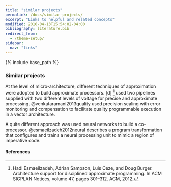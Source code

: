 ```yaml
---
title: "similar projects"
permalink: /docs/similar-projects/
excerpt: "Links to helpful and related concepts"
modified: 2016-04-13T15:54:02-04:00
bibliography: literature.bib
redirect_from:
  - /theme-setup/
sidebar:
  nav: "links"  
---
```


{% include base_path %}

### Similar projects
At the level of micro-architecture, different techniques of approximation were adopted to build approximate processors. [d] [^esmaeilzadeh2012architecture] used two pipelines supplied with two different levels of voltage for precise and approximate processing. @venkataramani2013quality used precision scaling with error monitoring and compensation to facilitate quality programmable
 execution in a vector architecture. 

A quite different approach was used neural networks to build a co-processor. @esmaeilzadeh2012neural describes a program
 transformation that configures and trains a neural processing unit to mimic a region of imperative
 code. 
 
#### References
[^esmaeilzadeh2012architecture]: Hadi Esmaeilzadeh, Adrian Sampson, Luis Ceze, and Doug Burger. Architecture
support for disciplined approximate programming. In ACM SIGPLAN Notices,
volume 47, pages 301–312. ACM, 2012.
